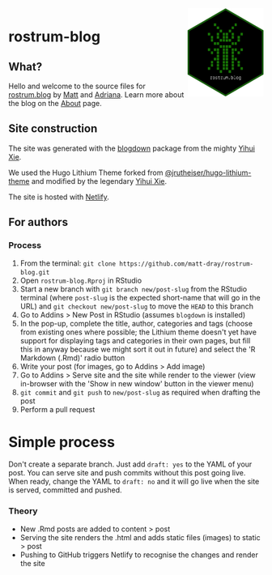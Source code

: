 <img src="https://raw.githubusercontent.com/matt-dray/stickers/master/output/rostrum_hex.png" alt="Hexagonal sticker with the Rostrum logo on it" width="150" align="right">

# rostrum-blog

## What?

Hello and welcome to the source files for [rostrum.blog](https://www.rostrum.blog/) by [Matt](https://www.twitter.com/mattdray) and [Adriana](https://twitter.com/adpalma). Learn more about the blog on the [About](https://www.rostrum.blog/about/) page.

## Site construction

The site was generated with the [blogdown](https://bookdown.org/yihui/blogdown/) package from the mighty [Yihui Xie](https://yihui.name/en/).

We used the Hugo Lithium Theme forked from [\@jrutheiser/hugo-lithium-theme](https://github.com/jrutheiser/hugo-lithium-theme) and modified by the legendary [Yihui Xie](https://github.com/yihui/hugo-lithium-theme).

The site is hosted with [Netlify](https://www.netlify.com/).

## For authors

### Process

1. From the terminal: `git clone https://github.com/matt-dray/rostrum-blog.git`
2. Open `rostrum-blog.Rproj` in RStudio
3. Start a new branch with `git branch new/post-slug` from the RStudio terminal (where `post-slug` is the expected short-name that will go in the URL) and `git checkout new/post-slug` to move the `HEAD` to this branch
4. Go to Addins > New Post in RStudio (assumes `blogdown` is installed)
5. In the pop-up, complete the title, author, categories and tags (choose from existing ones where possible; the Lithium theme doesn't yet have support for displaying tags and categories in their own pages, but fill this in anyway because we might sort it out in future) and select the 'R Markdown (.Rmd)' radio button
7. Write your post (for images, go to Addins > Add image)
10. Go to Addins > Serve site and the site while render to the viewer (view in-browser with the 'Show in new window' button in the viewer menu)
9. `git commit` and `git push` to `new/post-slug` as required when drafting the post
11. Perform a pull request

# Simple process

Don't create a separate branch. Just add `draft: yes` to the YAML of your post. You can serve site and push commits without this post going live. When ready, change the YAML to `draft: no` and it will go live when the site is served, committed and pushed.

### Theory

* New .Rmd posts are added to content > post
* Serving the site renders the .html and adds static files (images) to static > post
* Pushing to GitHub triggers Netlify to recognise the changes and render the site
